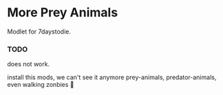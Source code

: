 More Prey Animals
=================

Modlet for 7daystodie.

### TODO
does not work.

install this mods, we can't see it anymore prey-animals, predator-animals, even walking zonbies 🧐

